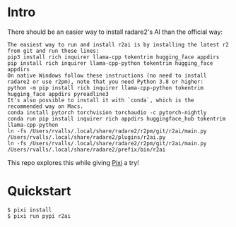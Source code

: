 # Intro

There should be an easier way to install radare2's AI than the official way:

```
The easiest way to run and install r2ai is by installing the latest r2 from git and run these lines:
pip3 install rich inquirer llama-cpp tokentrim hugging_face appdirs
pip install rich inquirer llama-cpp-python tokentrim hugging_face appdirs
On native Windows follow these instructions (no need to install radare2 or use r2pm), note that you need Python 3.8 or higher:
python -m pip install rich inquirer llama-cpp-python tokentrim hugging_face appdirs pyreadline3
It's also possible to install it with `conda`, which is the recommended way on Macs.
conda install pytorch torchvision torchaudio -c pytorch-nightly
conda run pip install inquirer rich appdirs huggingface_hub tokentrim llama-cpp-python
ln -fs /Users/rvalls/.local/share/radare2/r2pm/git/r2ai/main.py /Users/rvalls/.local/share/radare2/plugins/r2ai.py
ln -fs /Users/rvalls/.local/share/radare2/r2pm/git/r2ai/main.py /Users/rvalls/.local/share/radare2/prefix/bin/r2ai
```

This repo explores this while giving [Pixi](prefix_dev) a try!

# Quickstart

```shell
$ pixi install
$ pixi run pypi r2ai
```

[prefix_dev]: https://prefix.dev/

